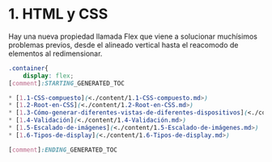 # 1. HTML y CSS

Hay una nueva propiedad llamada Flex que viene a solucionar muchísimos
problemas previos, desde el alineado vertical hasta el reacomodo de
elementos al redimensionar.

``` css
.container{
    display: flex;
[comment]:STARTING_GENERATED_TOC

* [1.1-CSS-compuesto](<./content/1.1-CSS-compuesto.md>)
* [1.2-Root-en-CSS](<./content/1.2-Root-en-CSS.md>)
* [1.3-Cómo-generar-diferentes-vistas-de-diferentes-dispositivos](<./content/1.3-Cómo-generar-diferentes-vistas-de-diferentes-dispositivos.md>)
* [1.4-Validación](<./content/1.4-Validación.md>)
* [1.5-Escalado-de-imágenes](<./content/1.5-Escalado-de-imágenes.md>)
* [1.6-Tipos-de-display](<./content/1.6-Tipos-de-display.md>)

[comment]:ENDING_GENERATED_TOC
